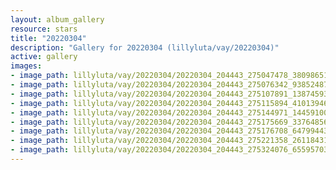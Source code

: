 ```yaml
---
layout: album_gallery
resource: stars
title: "20220304"
description: "Gallery for 20220304 (lillyluta/vay/20220304)"
active: gallery
images:
- image_path: lillyluta/vay/20220304/20220304_204443_275047478_380986516735031_3356565623230646914_n.jpg
- image_path: lillyluta/vay/20220304/20220304_204443_275076342_938524876851557_1633581219767500349_n.jpg
- image_path: lillyluta/vay/20220304/20220304_204443_275107891_138745935312964_1718700790618661290_n.jpg
- image_path: lillyluta/vay/20220304/20220304_204443_275115894_410139464206313_2898566164922184619_n.jpg
- image_path: lillyluta/vay/20220304/20220304_204443_275144971_144591001369884_7884510593605856764_n.jpg
- image_path: lillyluta/vay/20220304/20220304_204443_275175669_337648568297383_5775455690571260483_n.jpg
- image_path: lillyluta/vay/20220304/20220304_204443_275176708_647994439588505_2173128951735678890_n.jpg
- image_path: lillyluta/vay/20220304/20220304_204443_275221358_261184312842908_8953350978275910622_n.jpg
- image_path: lillyluta/vay/20220304/20220304_204443_275324076_655957035640838_6978820937234676981_n.jpg
---
```

